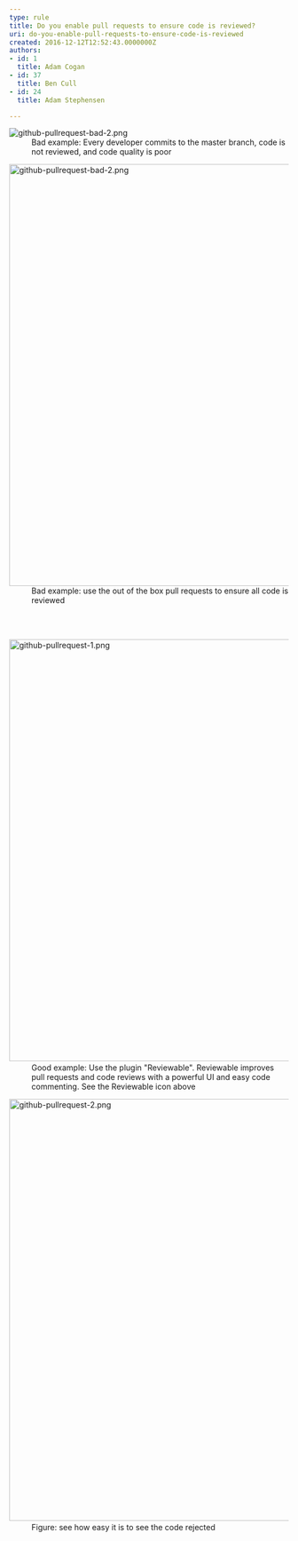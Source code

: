 ```yaml
---
type: rule
title: Do you enable pull requests to ensure code is reviewed?
uri: do-you-enable-pull-requests-to-ensure-code-is-reviewed
created: 2016-12-12T12:52:43.0000000Z
authors:
- id: 1
  title: Adam Cogan
- id: 37
  title: Ben Cull
- id: 24
  title: Adam Stephensen

---
```




<span class='intro'> <dl class="badImage"><dt><img src="/PublishingImages/github-pullrequest-bad-2.png" alt="github-pullrequest-bad-2.png" /></dt><dd>Bad example&#58; Every developer commits to the master branch, code is not reviewed, and code quality is poor</dd></dl><dl class="badImage"><dt><img src="/PublishingImages/github-pullrequest-bad.png" alt="github-pullrequest-bad-2.png" style="width&#58;760px;" /></dt><dd>Bad example&#58; use the out of the box pull requests to ensure all code is reviewed</dd></dl>

​<br> </span>

<dl class="goodImage">​
   <dt>​​<img src="/PublishingImages/github-pullrequest-1.png" alt="github-pullrequest-1.png" style="width&#58;760px;" /><br></dt><dd>Good example&#58; Use the plugin &quot;Reviewable&quot;. Reviewable improves pull requests and code reviews with a powerful UI and easy code commenting. ​See the Reviewable icon above </dd></dl><dl class="image"><dt>​​<img src="/PublishingImages/github-pullrequest-2.png" alt="github-pullrequest-2.png" style="width&#58;760px;" /></dt><dd>Figure&#58; see how easy it is to see the code rejected</dd></dl> ​​<br>


